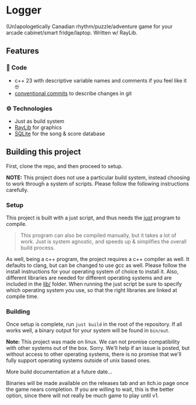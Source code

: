 # Logger

(Un)apologetically Canadian rhythm/puzzle/adventure game for your arcade cabinet/smart fridge/laptop. Written w/ RayLib.

## Features

### 🦾 Code

- c++ 23 with descriptive variable names and comments if you feel like it 🤓
- [conventional commits](https://www.conventionalcommits.org/en/v1.0.0/) to describe changes in git
  
### ⚙️ Technologies

- Just as build system
- [RayLib](https://www.raylib.com/) for graphics
- [SQLite](https://www.sqlite.org/) for the song & score database

## Building this project

First, clone the repo, and then proceed to setup.

**NOTE:**
This project does not use a particular build system, instead choosing to work through a system of scripts.
Please follow the following instructions carefully.

### Setup

This project is built with a just script, and thus needs the [just](https://just.systems/) program to compile.

> This program can also be compiled manually, but it takes a lot of work.
> Just is system agnostic, and speeds up & simplifies the overall build process.

As well, being a c++ program, the project requires a c++ compiler as well.
It defaults to clang, but can be changed to use gcc as well.
Please follow the install instructions for your operating system of choice to install it.
Also, different libraries are needed for different operating systems and are included in the [lib/](lib/) folder.
When running the just script be sure to specify which operating system you use, so that the right libraries are linked at compile time.

### Building

Once setup is complete, run `just build` in the root of the repository.
If all works well, a binary output for your system will be found in `bin/out`.

**Note:** This project was made on linux.
We can not promise compatibility with other systems out of the box.
Sorry.
We'll help if an issue is posted, but without access to other operating systems, there is no promise that we'll fully support operating systems outside of unix based ones.

More build documentation at a future date...

Binaries will be made available on the releases tab and an itch.io page once the game nears completion.
If you are willing to wait, this is the better option, since there will not really be much game to play until v1.
